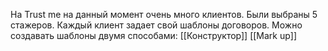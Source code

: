 На Trust me на данный момент очень много клиентов. Были выбраны 5 стажеров. Каждый клиент задает свой шаблоны договоров. Можно создавать шаблоны двумя способами:
[[Конструктор]]
[[Mark up]]
